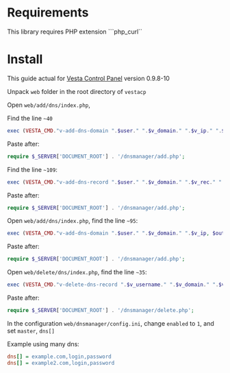 Requirements
==========================
This library requires PHP extension ```php_curl``

Install
==========================
This guide actual for [Vesta Control Panel](http://vestacp.com) version 0.9.8-10

Unpack ```web``` folder in the root directory of ```vestacp```

Open ```web/add/dns/index.php```,

Find the line ```~40```
```php
exec (VESTA_CMD."v-add-dns-domain ".$user." ".$v_domain." ".$v_ip." ".$v_ns1." ".$v_ns2." ".$v_ns3." ".$v_ns4." no", $output, $return_var);
```
Paste after:
```php
require $_SERVER['DOCUMENT_ROOT'] . '/dnsmanager/add.php';
```

Find the line ```~109```:
```php
exec (VESTA_CMD."v-add-dns-record ".$user." ".$v_domain." ".$v_rec." ".$v_type." ".$v_val." ".$v_priority, $output, $return_var);
```
Paste after:
```php
require $_SERVER['DOCUMENT_ROOT'] . '/dnsmanager/add.php';
```

Open ```web/add/dns/index.php```, find the line ```~95```:
```php
exec (VESTA_CMD."v-add-dns-domain ".$user." ".$v_domain." ".$v_ip, $output, $return_var);
```

Paste after:
```php
require $_SERVER['DOCUMENT_ROOT'] . '/dnsmanager/add.php';
```

Open ```web/delete/dns/index.php```, find the line ```~35```:
```php
exec (VESTA_CMD."v-delete-dns-record ".$v_username." ".$v_domain." ".$v_record_id, $output, $return_var);
```
Paste after:
```php
require $_SERVER['DOCUMENT_ROOT'] . '/dnsmanager/delete.php';
```

In the configuration ```web/dnsmanager/config.ini```, change ```enabled``` to ```1```, and set ```master```, ```dns[]``` 

Example using many dns:
```ini
dns[] = example.com,login,password
dns[] = example2.com,login,password
```